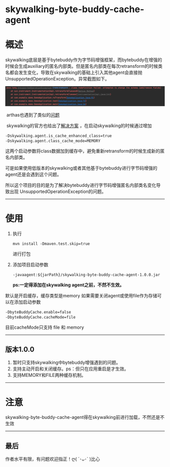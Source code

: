 # skywalking-byte-buddy-cache-agent

# 概述		

skywalking底层是基于bytebuddy作为字节码增强框架，而bytebuddy在增强的时候会生成auxiliary的匿名内部类。但是匿名内部类在每次retransform的时候类名都会发生变化，导致在skywalking的基础上引入其他agent会直接抛UnsupportedOperationException。异常截图如下。

![errorinfo](img/errorinfo.jpg)

​	arthas也遇到了类似的[问题]( https://github.com/alibaba/arthas/issues/1141)

​	skywalking的官方也给出了[解决方案](https://github.com/apache/skywalking/blob/master/docs/en/FAQ/Compatible-with-other-javaagent-bytecode-processing.md) ，在启动skywalking的时候通过增加 

```shell
-Dskywalking.agent.is_cache_enhanced_class=true 
-Dskywalking.agent.class_cache_mode=MEMORY
```

这两个启动参数将class数据加到缓存中，避免重新retransform的时候生成新的匿名内部类。

可是如果使用低版本的skywalking或者其他基于bytebuddy进行字节码增强的agent还是会遇到这个问题。

所以这个项目的目的是为了解决bytebuddy进行字节码增强匿名内部类名变化导致出现 UnsupportedOperationException的问题。

---

# 使用

1. 执行

   ```shell
   mvn install -Dmaven.test.skip=true
   ```

   进行打包

2. 添加项目启动参数

   ```shell
   -javaagent:${jarPath}/skywalking-byte-buddy-cache-agent-1.0.0.jar
   ```

   **ps:一定得添加在skywalking agent之前，不然不生效。**


默认是开启缓存，缓存类型是memory
如果需要关闭agent或使用file作为存储可以在添加启动参数
```shell
-DbyteBuddyCache.enable=false
-DbyteBuddyCache.cacheMode=file
```

目前cacheMode只支持 file 和 memory

---

## 版本1.0.0

1. 暂时只支持skywalking中bytebuddy增强遇到的问题。
2. 支持主动开启和关闭缓存。ps：但只在应用重启是才生效。
3. 支持MEMORY和FILE两种缓存机制。

---
# 注意
skywalking-byte-buddy-cache-agent得在skywalking前进行加载，不然还是不生效

---
## 最后

作者水平有限，有问题欢迎指正！ღ( ´･ᴗ･` )比心
